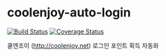 coolenjoy-auto-login
=========================

[![Build Status](https://travis-ci.org/maplejune/coolenjoy-auto-login.svg?branch=master)](https://travis-ci.org/maplejune/coolenjoy-auto-login)
[![Coverage Status](https://coveralls.io/repos/github/maplejune/coolenjoy-auto-login/badge.svg?branch=master)](https://coveralls.io/github/maplejune/coolenjoy-auto-login?branch=master)

쿨엔조이 (http://coolenjoy.net) 로그인 포인트 획득 자동화
